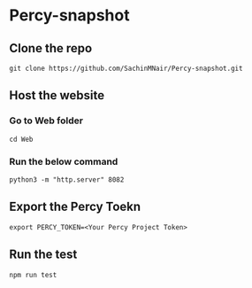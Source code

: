 # Percy-snapshot <br>

## Clone the repo <br>

`git clone https://github.com/SachinMNair/Percy-snapshot.git`

## Host the website <br>

### Go to Web folder <br>

`cd Web`

### Run the below command <br>

`python3 -m "http.server" 8082`

## Export the Percy Toekn<br>

`export PERCY_TOKEN=<Your Percy Project Token>`

## Run the test<br>

`npm run test`